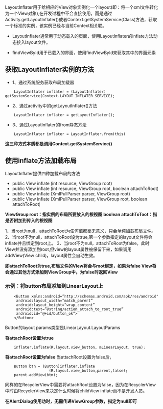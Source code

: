 
LayoutInflater用于给相应的View对象实例化一个layout(即：将一个xml文件转化为一个View对象),在开发过程中不会直接使用，而是通过Activity.getLayoutInflater()或者Context.getSystemService(Class)方法，获取一个标准的实例，该实例已经与当前Context相关联。

* LayoutInflater通常用于动态载入的页面，使用LayoutInflater的inflate方法动态接入layout文件。

* findViewById用于已载入的界面，使用findViewById来获取其中的界面元素


## 获取LayoutInflater实例的方法

* 1、通过系统服务获取布局加载器
```
    LayoutInflater inflater = (LayoutInflater) getSystemService(Context.LAYOUT_INFLATER_SERVICE);
```
* 2、通过activity中的getLayoutInflater()方法
```
    LayoutInflater inflater = getLayoutInflater();
```

* 3、通过LayoutInflater的from静态方法

```
    LayoutInflater inflater = LayoutInflater.from(this)
```

**这三种方式本质都是调用Context.getSystemService()**

## 使用inflate方法加载布局

LayoutInflater提供四种加载布局的方法

* public View inflate (int resource, ViewGroup root)
* public View inflate (int resource, ViewGroup root, boolean attachToRoot)
* public View inflate (XmlPullParser parser, ViewGroup root)
* public View inflate (XmlPullParser parser, ViewGroup root, boolean attachToRoot)


**ViewGroup root：指实例的布局所要放入的根视图**
**boolean attachToToot：指是否附加到传入的根视图**


1、当root为null，attachToRoot为任何值都毫无意义，只会单纯加载布局文件。
2、当root不为null，attachToRoot设为true,第一个参数指定的layout文件将会inflate并且绑定到root上。
3、当root不为null，attachToRoot为false，此时View并没有添加到root,但view的layout属性被保留下来，如果调用addView(View child)，layout属性会自动生效。

**即attachToRoot为true,布局文件的View将会与root绑定，如果为false View将会通过其他方式添加到ViewGroup中，为false时返回View**

### 示例：将button布局添加到LinearLayout上

```
    <Button xmlns:android=”http://schemas.android.com/apk/res/android"
     android:layout_width=”match_parent”
     android:layout_height=”wrap_content”
     android:text=”@string/action_attach_to_root_true”
     android:id=”@+id/button_ok”>
    </Button>
```
Button的layout params类型是LinearLayout.LayoutParams

**将attachRoot设置为true**

```
    inflater.inflate(R.layout.view_button, mLinearLayout, true);
```
**将attachRoot设置为false**
当attachRoot设置为false后，

```
    Button btn = (Button)inflater.inflate
                    (R.layout.view_button,parent,false);
    parent.addView(btn);
```

同样的在RecyclerView中需要将attachRoot设置为false，因为在RecyclerView中时由RecyclerView来决定什么时候将childView inflate而不是开发人员。    

**在AlertDialog使用功时，无需传递ViewGroup参数，指定为null即可**





